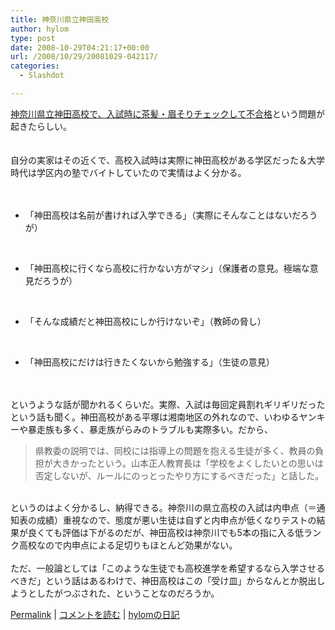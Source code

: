 ```yaml
---
title: 神奈川県立神田高校
author: hylom
type: post
date: 2008-10-29T04:21:17+00:00
url: /2008/10/29/20081029-042117/
categories:
  - Slashdot

---
```

 [神奈川県立神田高校で、入試時に茶髪・眉そりチェックして不合格][1]という問題が起きたらしい。  
</br>   
自分の実家はその近くで、高校入試時は実際に神田高校がある学区だった＆大学時代は学区内の塾でバイトしていたので実情はよく分かる。</br>  
</br> 

  * 「神田高校は名前が書ければ入学できる」（実際にそんなことはないだろうが） 

</br> 

  * 「神田高校に行くなら高校に行かない方がマシ」（保護者の意見。極端な意見だろうが） 
</br> 

  * 「そんな成績だと神田高校にしか行けないぞ」（教師の脅し） 
</br> 

  * 「神田高校にだけは行きたくないから勉強する」（生徒の意見） 
</br>  
</br>   
というような話が聞かれるくらいだ。実際、入試は毎回定員割れギリギリだったという話も聞く。神田高校がある平塚は湘南地区の外れなので、いわゆるヤンキーや暴走族も多く、暴走族がらみのトラブルも実際多い。だから、 

> <div>
>   県教委の説明では、同校には指導上の問題を抱える生徒が多く、教員の負担が大きかったという。山本正人教育長は「学校をよくしたいとの思いは否定しないが、ルールにのっとったやり方にするべきだった」と話した。
> </div>

</br>   
というのはよく分かるし、納得できる。神奈川の県立高校の入試は内申点（＝通知表の成績）重視なので、態度が悪い生徒は自ずと内申点が低くなりテストの結果が良くても評価は下がるのだが、神田高校は神奈川でも5本の指に入る低ランク高校なので内申点による足切りもほとんど効果がない。</br>  
</br>   
ただ、一般論としては「このような生徒でも高校進学を希望するなら入学させるべきだ」という話はあるわけで、神田高校はこの「受け皿」からなんとか脱出しようとしたがつぶされた、ということなのだろうか。</br> 

   [Permalink][2] |    [コメントを読む][3] |    [hylomの日記][4] 

</br>

 [1]: http://www.asahi.com/national/update/1028/TKY200810280363.html
 [2]: http://slashdot.jp/~hylom/journal/456746
 [3]: http://slashdot.jp/~hylom/journal/456746#acomments
 [4]: http://slashdot.jp/~hylom/journal/
